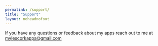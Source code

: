 ```yaml
---
permalink: /support/
title: "Support"
layout: noheadnofoot
---
```


If you have any questions or feedback about my apps reach out to me at mylescorkapps@gmail.com

